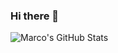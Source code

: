 ### Hi there 👋

![Marco's GitHub Stats](https://github-readme-stats.vercel.app/api?username=thisMarco&theme=highcontrast&show_icons=true&count_private=true)

<!--
**thisMarco/thisMarco** is a ✨ _special_ ✨ repository because its `README.md` (this file) appears on your GitHub profile.

Here are some ideas to get you started:

- 🔭 I’m currently working on ...
- 🌱 I’m currently learning ...
- 👯 I’m looking to collaborate on ...
- 🤔 I’m looking for help with ...
- 💬 Ask me about ...
- 📫 How to reach me: ...
- 😄 Pronouns: ...
- ⚡ Fun fact: ...
-->
